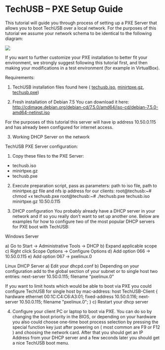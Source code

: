 TechUSB – PXE Setup Guide
===========

This tutorial will guide you through process of setting up a PXE Server that allows you to boot TechUSB over a local network. For the purposes of this tutorial we assume your network schema to be identical to the following diagram:

<img src="http://i.imgur.com/eddEPIs.png" />

If you want to further customize your PXE installation to better fit your environment, we strongly suggest following this tutorial first, and then making your modifications in a test environment (for example in VirtualBox).

Requirements:

1)	TechUSB installation files found here ( <a href="https://8a460776177d49c765ce-a2065d3226b6f083a3fe1d53a8aa037e.ssl.cf1.rackcdn.com/techusb.iso">techusb.iso</a>, <a href="https://8a460776177d49c765ce-a2065d3226b6f083a3fe1d53a8aa037e.ssl.cf1.rackcdn.com/minirtpxe.gz">minirtpxe.gz</a>, <a href="https://8a460776177d49c765ce-a2065d3226b6f083a3fe1d53a8aa037e.ssl.cf1.rackcdn.com/techusb.pxe">techusb.pxe</a>)

2)	Fresh installation of Debian 7.5
You can download it here:
http://cdimage.debian.org/debian-cd/7.5.0/amd64/iso-cd/debian-7.5.0-amd64-netinst.iso

For the purposes of this tutorial this server will have ip address 10.50.0.115 and has already been configured for internet access.

3)	Working DHCP Server on the network

TechUSB PXE Server configuration:

1)	Copy these files to the PXE Server:
- techusb.iso
- minirtpxe.gz
- techusb.pxe

2)	Execute preparation script, pass as parameters: path to iso file, path to minirtpxe.gz file and nfs ip address for our clients:
root@techusb:~#   chmod +x techusb.pxe
root@techusb:~#   ./techusb.pxe techusb.iso minirtpxe.gz 10.50.0.115

3)	DHCP configuration
You probably already have a DHCP server in your network and if so you really don’t want to set up another one. Below are examples for how to configure two of the most popular DHCP servers for PXE boot with TechUSB:

Windows Server

a) Go to Start -> Administrative Tools -> DHCP
b) Expand applicable scope
c) Right click Scope Options -> Configure Options
d) Add option 066 -> 10.50.0.115
e) Add option 067 -> pxelinux.0

Linux DHCP Server
a)	Edit your dhcpd.conf
b)	Depending on your configuration add to the global section of your subnet or to single host two entries:
next-server 10.50.0.115;
filename “pxelinux.0”

If you want to limit hosts which would be able to boot via PXE you could configure TechUSB for single host by mac-address:
host TechUSB-Client {
hardware ethernet 00:1C:C4:C6:A3:01;
fixed-address 10.50.0.116;
next-server 10.50.0.115;
filename "pxelinux.0";
}
c)	Restart your dhcp server

4)	Configure your client PC or laptop to boot via PXE. You can do so by changing the boot priority in the BIOS, or depending on your hardware you also could choose one-time boot process selection by pressing the special function key just after powering on ( most common are F9 or F12 ) and choosing the network card. After that you should get an IP Address from your DHCP server and a few seconds later you should get a nice TechUSB boot menu.
